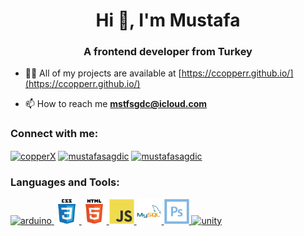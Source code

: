 <h1 align="center">Hi 👋, I'm Mustafa</h1>  
<h3 align="center">A frontend developer from Turkey</h3>  
  
- 👨‍💻 All of my projects are available at [https://ccopperr.github.io/](https://ccopperr.github.io/)  
  
- 📫 How to reach me **mstfsgdc@icloud.com**  
  
<h3 align="left">Connect with me:</h3>  
<p align="left">  
<a href="https://www.twitch.tv/copperx" target="_blank"><img align="center" src="https://cdn.jsdelivr.net/npm/simple-icons@3.0.1/icons/twitch.svg" alt="copperX" height="30" width="40" /></a>  
<a href="https://dev.to/mustafasagdic" target="_blank"><img align="center" src="https://cdn.jsdelivr.net/npm/simple-icons@3.0.1/icons/dev-dot-to.svg" alt="mustafasagdic" height="30" width="40" /></a>  
<a href="https://linkedin.com/in/mustafasagdic" target="_blank"><img align="center" src="https://raw.githubusercontent.com/rahuldkjain/github-profile-readme-generator/master/src/images/icons/Social/linked-in-alt.svg" alt="mustafasagdic" height="30" width="40" /></a>  
</p>  
  
<h3 align="left">Languages and Tools:</h3>  
<p align="left"> <a href="https://www.arduino.cc/" target="_blank"> <img src="https://cdn.worldvectorlogo.com/logos/arduino-1.svg" alt="arduino" width="40" height="40"/> </a> <a href="https://www.w3schools.com/css/" target="_blank"> <img src="https://raw.githubusercontent.com/devicons/devicon/master/icons/css3/css3-original-wordmark.svg" alt="css3" width="40" height="40"/> </a> <a href="https://www.w3.org/html/" target="_blank"> <img src="https://raw.githubusercontent.com/devicons/devicon/master/icons/html5/html5-original-wordmark.svg" alt="html5" width="40" height="40"/> </a> <a href="https://developer.mozilla.org/en-US/docs/Web/JavaScript" target="_blank"> <img src="https://raw.githubusercontent.com/devicons/devicon/master/icons/javascript/javascript-original.svg" alt="javascript" width="40" height="40"/> </a> <a href="https://www.mysql.com/" target="_blank"> <img src="https://raw.githubusercontent.com/devicons/devicon/master/icons/mysql/mysql-original-wordmark.svg" alt="mysql" width="40" height="40"/> </a> <a href="https://www.photoshop.com/en" target="_blank"> <img src="https://raw.githubusercontent.com/devicons/devicon/master/icons/photoshop/photoshop-line.svg" alt="photoshop" width="40" height="40"/> </a> <a href="https://unity.com/" target="_blank"> <img src="https://www.vectorlogo.zone/logos/unity3d/unity3d-icon.svg" alt="unity" width="40" height="40"/> </a> </p>
